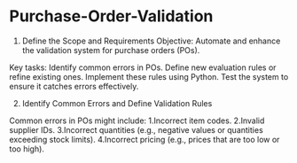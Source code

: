 # Purchase-Order-Validation
1. Define the Scope and Requirements
Objective: Automate and enhance the validation system for purchase orders (POs).

Key tasks:
Identify common errors in POs.
Define new evaluation rules or refine existing ones.
Implement these rules using Python.
Test the system to ensure it catches errors effectively.


2. Identify Common Errors and Define Validation Rules

Common errors in POs might include:
1.Incorrect item codes.
2.Invalid supplier IDs.
3.Incorrect quantities (e.g., negative values or quantities exceeding stock limits).
4.Incorrect pricing (e.g., prices that are too low or too high).

